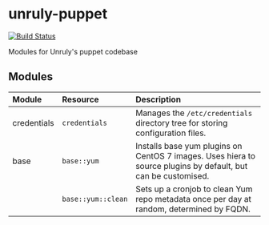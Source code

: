 # unruly-puppet

[![Build Status](https://travis-ci.org/unruly/unruly-puppet.svg?branch=master)](https://travis-ci.org/unruly/unruly-puppet)

Modules for Unruly's puppet codebase

## Modules

| Module   | Resource           | Description |
|:-------------|:-------------|:-----|
| credentials | `credentials` | Manages the `/etc/credentials` directory tree for storing configuration files. |
| base    | `base::yum`      | Installs base yum plugins on CentOS 7 images. Uses hiera to source plugins by default, but can be customised.  |
|         | `base::yum::clean`      |   Sets up a cronjob to clean Yum repo metadata once per day at random, determined by FQDN. |
